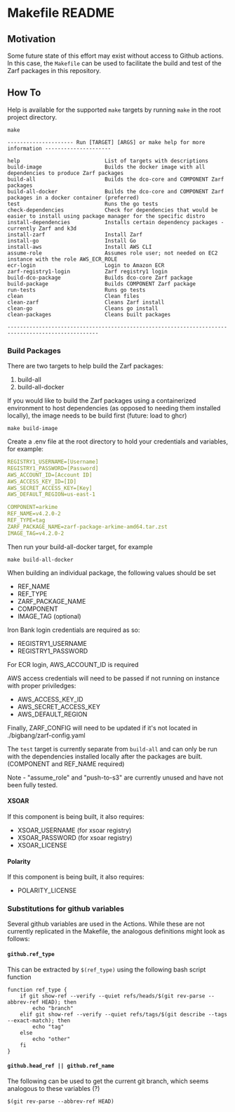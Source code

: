 # Makefile README
## Motivation
Some future state of this effort may exist without access to Github actions. In this case, the `Makefile` can be used to facilitate the build and test of the Zarf packages in this repository.

## How To
Help is available for the supported `make` targets by running `make` in the root project directory.    

```shell
make

--------------------- Run [TARGET] [ARGS] or make help for more information ---------------------

help                           List of targets with descriptions
build-image                    Builds the docker image with all dependencies to produce Zarf packages
build-all                      Builds the dco-core and COMPONENT Zarf packages
build-all-docker               Builds the dco-core and COMPONENT Zarf packages in a docker container (preferred)
test                           Runs the go tests
check-dependencies             Check for dependencies that would be easier to install using package manager for the specific distro
install-dependencies           Installs certain dependency packages - currently Zarf and k3d
install-zarf                   Install Zarf
install-go                     Install Go
install-aws                    Install AWS CLI
assume-role                    Assumes role user; not needed on EC2 instance with the role AWS_ECR_ROLE
ecr-login                      Login to Amazon ECR
zarf-registry1-login           Zarf registry1 login
build-dco-package              Builds dco-core Zarf package
build-package                  Builds COMPONENT Zarf package
run-tests                      Runs go tests
clean                          Clean files
clean-zarf                     Cleans Zarf install
clean-go                       Cleans go install 
clean-packages                 Cleans built packages

---------------------------------------------------------------------------------------------------
```
### Build Packages

There are two targets to help build the Zarf packages:
1) build-all
2) build-all-docker

If you would like to build the Zarf packages using a containerized environment to host dependencies (as opposed to needing them installed locally), the image needs to be build first (future: load to ghcr)
``` shell
make build-image
```
Create a .env file at the root directory to hold your credentials and variables, for example:
```yaml
REGISTRY1_USERNAME=[Username]
REGISTRY1_PASSWORD=[Password]
AWS_ACCOUNT_ID=[Account ID]
AWS_ACCESS_KEY_ID=[ID]
AWS_SECRET_ACCESS_KEY=[Key]
AWS_DEFAULT_REGION=us-east-1

COMPONENT=arkime
REF_NAME=v4.2.0-2
REF_TYPE=tag
ZARF_PACKAGE_NAME=zarf-package-arkime-amd64.tar.zst
IMAGE_TAG=v4.2.0-2
```

Then run your build-all-docker target, for example
```
make build-all-docker
```

When building an individual package, the following values should be set
- REF_NAME 
- REF_TYPE 
- ZARF_PACKAGE_NAME
- COMPONENT 
- IMAGE_TAG (optional)

Iron Bank login credentials are required as so: 
- REGISTRY1_USERNAME
- REGISTRY1_PASSWORD

For ECR login, AWS_ACCOUNT_ID is required

AWS access credentials will need to be passed if not running on instance with proper priviledges:
- AWS_ACCESS_KEY_ID
- AWS_SECRET_ACCESS_KEY
- AWS_DEFAULT_REGION

Finally, ZARF_CONFIG will need to be updated if it's not located in ./bigbang/zarf-config.yaml

The `test` target is currently separate from `build-all` and can only be run with the dependencies installed locally after the packages are built. (COMPONENT and REF_NAME required) 

Note - "assume_role" and "push-to-s3" are currently unused and have not been fully tested.

#### XSOAR
If this component is being built, it also requires:
- XSOAR_USERNAME (for xsoar registry)
- XSOAR_PASSWORD (for xsoar registry)
- XSOAR_LICENSE

#### Polarity
If this component is being built, it also requires:
- POLARITY_LICENSE

### Substitutions for github variables
Several github variables are used in the Actions. While these are not currently replicated in the Makefile, the analogous definitions might look as follows:

#### `github.ref_type`
This can be extracted by `$(ref_type)` using the following bash script function

``` shell
function ref_type {
    if git show-ref --verify --quiet refs/heads/$(git rev-parse --abbrev-ref HEAD); then
        echo "branch"
    elif git show-ref --verify --quiet refs/tags/$(git describe --tags --exact-match); then
        echo "tag"
    else
        echo "other"
    fi
}
```

#### `github.head_ref || github.ref_name`
The following can be used to get the current git branch, which seems analogous to these variables (?)
``` shell
$(git rev-parse --abbrev-ref HEAD)
```